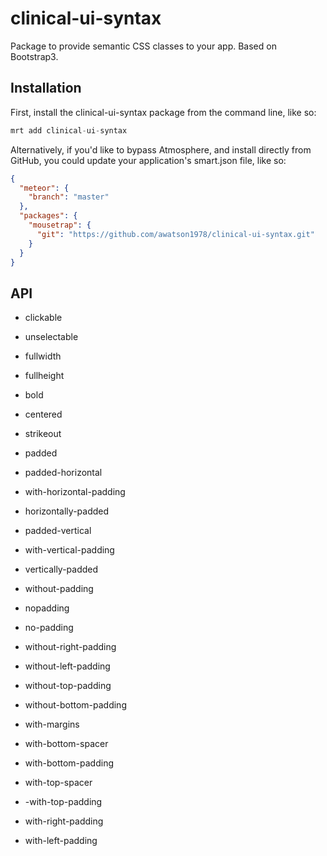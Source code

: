 clinical-ui-syntax
=========================

Package to provide semantic CSS classes to your app.  Based on Bootstrap3.  


## Installation

First, install the clinical-ui-syntax package from the command line, like so:

````js
mrt add clinical-ui-syntax
````

Alternatively, if you'd like to bypass Atmosphere, and install directly from GitHub, you could update your application's smart.json file, like so:

````json
{
  "meteor": {
    "branch": "master"
  },
  "packages": {
    "mousetrap": {
      "git": "https://github.com/awatson1978/clinical-ui-syntax.git"
    }
  }
}
````

## API  

- clickable
- unselectable
- fullwidth
- fullheight
- bold
- centered
- strikeout

- padded
- padded-horizontal
- with-horizontal-padding
- horizontally-padded
- padded-vertical
- with-vertical-padding
- vertically-padded
- without-padding
- nopadding
- no-padding
- without-right-padding
- without-left-padding
- without-top-padding
- without-bottom-padding
- with-margins
- with-bottom-spacer
- with-bottom-padding
- with-top-spacer
- -with-top-padding
- with-right-padding
- with-left-padding
